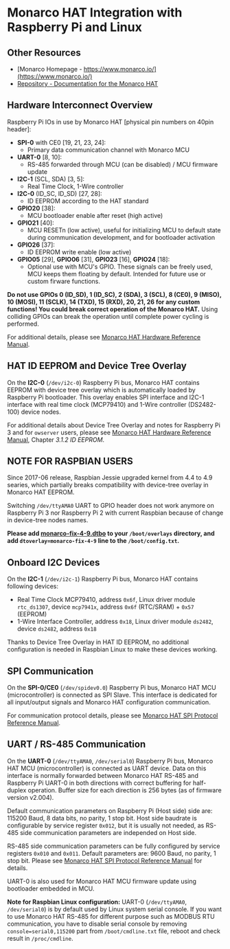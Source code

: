 # Monarco HAT Integration with Raspberry Pi and Linux

## Other Resources

* [Monarco Homepage - https://www.monarco.io/](https://www.monarco.io/)
* [Repository - Documentation for the Monarco HAT](https://github.com/monarco/monarco-hat-documentation)


## Hardware Interconnect Overview

Raspberry Pi IOs in use by Monarco HAT [physical pin numbers on 40pin header]:

* **SPI-0** with CE0 [19, 21, 23, 24]:
  * Primary data communication channel with Monarco MCU
* **UART-0** [8, 10]:
  * RS-485 forwarded through MCU (can be disabled) / MCU firmware update
* **I2C-1** (SCL, SDA) [3, 5]:
  * Real Time Clock, 1-Wire controller
* **I2C-0** (ID_SC, ID_SD) [27, 28]:
  * ID EEPROM according to the HAT standard
* **GPIO20** [38]:
  * MCU bootloader enable after reset (high active)
* **GPIO21** [40]:
  * MCU RESETn (low active), useful for initializing MCU to default state during communication development, and for bootloader activation
* **GPIO26** [37]:
  * ID EEPROM write enable (low active)
* **GPIO05** [29], **GPIO06** [31], **GPIO23** [16], **GPIO24** [18]:
  * Optional use with MCU's GPIO. These signals can be freely used, MCU keeps them floating by default. Intended for future use or custom firware functions.

**Do not use GPIOs 0 (ID_SD), 1 (ID_SC), 2 (SDA), 3 (SCL), 8 (CE0), 9 (MISO), 10 (MOSI), 11 (SCLK), 14 (TXD), 15 (RXD), 20, 21, 26 for any custom functions! You could break correct operation of the Monarco HAT.** Using colliding GPIOs can break the operation until complete power cycling is performed.    

For additional details, please see [Monarco HAT Hardware Reference Manual](Monarco_HAT_Hardware_Reference_Manual.pdf).


## HAT ID EEPROM and Device Tree Overlay

On the **I2C-0** (`/dev/i2c-0`) Raspberry Pi bus, Monarco HAT contains EEPROM with device tree overlay which is automatically loaded by Raspberry Pi bootloader. This overlay enables SPI interface and I2C-1 interface with real time clock (MCP79410) and 1-Wire controller (DS2482-100) device nodes. 

For additional details about Device Tree Overlay and notes for Raspberry Pi 3 and for `owserver` users, please see [Monarco HAT Hardware Reference Manual](Monarco_HAT_Hardware_Reference_Manual.pdf), Chapter *3.1.2 ID EEPROM*.

## NOTE FOR RASPBIAN USERS

Since 2017-06 release, Raspbian Jessie upgraded kernel from 4.4 to 4.9 searies, which partially breaks compatibility with device-tree overlay in Monarco HAT EEPROM.

Switching `/dev/ttyAMA0` UART to GPIO header does not work anymore on Raspberry Pi 3 nor Raspberry Pi 2 with current Raspbian because of change in device-tree nodes names.

**Please add [monarco-fix-4-9.dtbo](device-tree/monarco-fix-4-9.dtbo) to your `/boot/overlays` directory, and add `dtoverlay=monarco-fix-4-9` line to the `/boot/config.txt`.**

## Onboard I2C Devices

On the **I2C-1** (`/dev/i2c-1`) Raspberry Pi bus, Monarco HAT contains following devices: 

* Real Time Clock MCP79410, address `0x6f`, Linux driver module `rtc_ds1307`, device `mcp7941x`, address `0x6f` (RTC/SRAM) + `0x57` (EEPROM)
* 1-Wire Interface Controller, address `0x18`, Linux driver module `ds2482`, device `ds2482`, address `0x18`

Thanks to Device Tree Overlay in HAT ID EEPROM, no additional configuration is needed in Raspbian Linux to make these devices working.


## SPI Communication

On the **SPI-0/CE0** (`/dev/spidev0.0`) Raspberry Pi bus, Monarco HAT MCU (microcontroller) is connected as SPI Slave. This interface is dedicated for all input/output signals and Monarco HAT configuration communication.  

For communication protocol details, please see [Monarco HAT SPI Protocol Reference Manual](Monarco_HAT_SPI_Protocol.md).


## UART / RS-485 Communication

On the **UART-0** (`/dev/ttyAMA0`, `/dev/serial0`) Raspberry Pi bus, Monarco HAT MCU (microcontroller) is connected as UART device. Data on this interface is normally forwarded between Monarco HAT RS-485 and Raspberry Pi UART-0 in both directions with correct buffering for half-duplex operation. Buffer size for each direction is 256 bytes (as of firmware version v2.004).

Default communication parameters on Raspberry Pi (Host side) side are: 115200 Baud, 8 data bits, no parity, 1 stop bit. Host side baudrate is configurable by service register `0x012`, but it is usually not needed, as RS-485 side communication parameters are independed on Host side.

RS-485 side communication parameters can be fully configured by service registers `0x010` and `0x011`. Default parameters are: 9600 Baud, no parity, 1 stop bit. Please see [Monarco HAT SPI Protocol Reference Manual](Monarco_HAT_SPI_Protocol.md) for details.

UART-0 is also used for Monarco HAT MCU firmware update using bootloader embedded in MCU.

**Note for Raspbian Linux configuration:** UART-0 (`/dev/ttyAMA0`, `/dev/serial0`) is by default used by Linux system serial console. If you want to use Monarco HAT RS-485 for different purpose such as MODBUS RTU communication, you have to disable serial console by removing `console=serial0,115200` part from `/boot/cmdline.txt` file, reboot and check result in `/proc/cmdline`.
